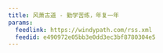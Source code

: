 ```yaml
---
title: 风萧古道 - 勤学苦练，年复一年
params:
  feedlink: https://windypath.com/rss.xml
  feedid: e490972e05bb3e0dd3ec3bf8780304e5
---
```

